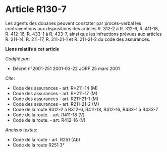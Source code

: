 # Article R130-7

Les agents des douanes peuvent constater par procès-verbal les contraventions aux dispositions des articles R. 312-2 à R.
312-6, R. 411-18, R. 412-16, R. 433-1 à R. 433-7, ainsi que les infractions prévues aux articles R. 211-14, R. 211-17, R.
211-21-1 et R. 211-21-2 du code des assurances.

**Liens relatifs à cet article**

_Codifié par_:

  - Décret n°2001-251 2001-03-22 JORF 25 mars 2001

_Cite_:

  - Code des assurances - art. R*211-14 (M)
  - Code des assurances - art. R*211-17 (M)
  - Code des assurances - art. R211-21-1 (M)
  - Code des assurances - art. R211-21-2 (M)
  - Code de la route R312-2 à R312-6, R411-18, R412-16, R433-1 à R433-7
  - Code de la route. - art. R411-18 (V)
  - Code de la route. - art. R412-16 (V)

_Anciens textes_:

  - Code de la route - art. R251 (Ab)
  - Code de la route R251 3°

